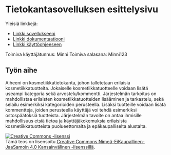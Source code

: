 # Tietokantasovelluksen esittelysivu

Yleisiä linkkejä:

* [Linkki sovellukseeni](http://pelsaara.users.cs.helsinki.fi/tsoha/)
* [Linkki dokumentaatiooni](https://github.com/pelsaara/Kosmetiikkatietokanta/blob/master/doc/dokumentaatio.pdf)
* [Linkki käyttöohjeeseen](https://github.com/pelsaara/Kosmetiikkatietokanta/blob/master/kaytto-ohje.md)

Toimiva käyttäjätunnus: Minni 
Toimiva salasana: Minni123

## Työn aihe
Aiheeni on kosmetiikkatietokanta, johon talletetaan erilaisia kosmetiikkatuotteita. Jokaiselle kosmetiikkatuotteelle voidaan lisätä useampi kategoria sekä arvostelu/kommentti. Järjestelmän tarkoitus on mahdollistaa erilaisten kosmetiikkatuotteiden lisääminen ja tarkastelu, sekä selailu esimerkiksi kategorioiden perusteella. Lisäksi tuotteille voidaan lisätä kommentteja, joiden perusteella käyttäjä voi tehdä esimerkiksi ostospäätöksiä tuotteista. Järjestelmän tavoite on antaa ihmisille mahdollisuus etsiä tietoa ja käyttäjäkokemuksia erilaisista kosmetiikkatuotteista puolueettomalta ja epäkaupalliselta alustalta.

<a rel="license" href="http://creativecommons.org/licenses/by-nc-sa/4.0/"><img alt="Creative Commons -lisenssi" style="border-width:0" src="https://i.creativecommons.org/l/by-nc-sa/4.0/88x31.png" /></a><br />Tämä teos on lisensoitu <a rel="license" href="http://creativecommons.org/licenses/by-nc-sa/4.0/">Creative Commons Nimeä-EiKaupallinen-JaaSamoin 4.0 Kansainvälinen -lisenssillä</a>.
